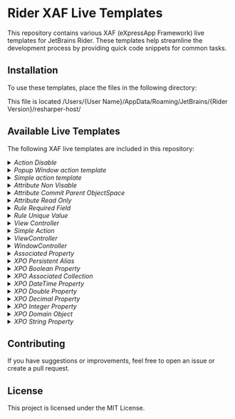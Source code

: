 # Rider XAF Live Templates

This repository contains various XAF (eXpressApp Framework) live templates for JetBrains Rider. These templates help streamline the development process by providing quick code snippets for common tasks.

## Installation

To use these templates, place the files in the following directory:

This file is located /Users/{User Name}/AppData/Roaming/JetBrains/{Rider Version}/resharper-host/

## Available Live Templates

The following XAF live templates are included in this repository:

<details>
  <summary><i>Action Disable</i></summary>
  Live Code template: <b>actdisable</b>
</details>
<details>
  <summary><i>Popup Window action template</i></summary>
  Live Code template: <b>actpopw</b>
</details>
<details>
  <summary><i>Simple action template</i></summary>
  Live Code template: <b>actsmpl</b>
</details>

<details>
  <summary><i>Attribute Non Visable</i></summary>
  Live Code template: <b>attnv</b>
</details>
<details>
  <summary><i>Attribute Commit Parent ObjectSpace</i></summary>
  Live Code template: <b>attpos</b>
</details>
<details>
  <summary><i>Attribute Read Only</i></summary>
  Live Code template: <b>attro</b>
</details>
<details>
  <summary><i>Rule Required Field</i></summary>
  Live Code template: <b>rrf</b>
</details>
<details>
  <summary><i>Rule Unique Value</i></summary>
  Live Code template: <b>ruv</b>
</details>
<details>
  <summary><i>View Controller</i></summary>
  Live Code template: <b>vwctrl</b>
</details>
<details>
  <summary><i>Simple Action</i></summary>
  Live Code template: <b>xas</b>
</details>
<details>
  <summary><i>ViewController</i></summary>
  Live Code template: <b>xcv</b>
</details>
<details>
  <summary><i>WindowController</i></summary>
  Live Code template: <b>xcw</b>
</details>
<details>
  <summary><i>Associated Property</i></summary>
  Live Code template: <b>xpa</b>
</details>
<details>
  <summary><i>XPO Persistent Alias</i></summary>
  Live Code template: <b>xpalias</b>
</details>
<details>
  <summary><i>XPO Boolean Property</i></summary>
  Live Code template: <b>xpb</b>
</details>
<details>
  <summary><i>XPO Associated Collection</i></summary>
  Live Code template: <b>xpcl</b>
</details>
<details>
  <summary><i>XPO DateTime Property</i></summary>
  Live Code template: <b>xpd8</b>
</details>
<details>
  <summary><i>XPO Double Property</i></summary>
  Live Code template: <b>xpdbl</b>
</details>
<details>
  <summary><i>XPO Decimal Property</i></summary>
  Live Code template: <b>xpdec</b>
</details>
<details>
  <summary><i>XPO Integer Property</i></summary>
  Live Code template: <b>xpi</b>
</details>
<details>
  <summary><i>XPO Domain Object</i></summary>
  Live Code template: <b>xpo</b>
</details>
<details>
  <summary><i>XPO String Property</i></summary>
  Live Code template: <b>xps</b>
</details>

## Contributing

If you have suggestions or improvements, feel free to open an issue or create a pull request.

## License

This project is licensed under the MIT License.
